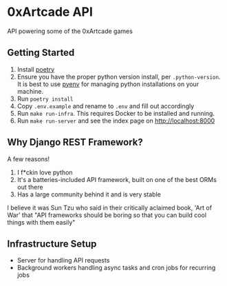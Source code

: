 # 0xArtcade API
API powering some of the 0xArtcade games

## Getting Started
1. Install [poetry](https://python-poetry.org/)
2. Ensure you have the proper python version install, per `.python-version`. It is best to use [pyenv](https://github.com/pyenv/pyenv) for managing python installations on your machine.
3. Run `poetry install`
4. Copy `.env.example` and rename to `.env` and fill out accordingly
5. Run `make run-infra`. This requires Docker to be installed and running.
6. Run `make run-server` and see the index page on [http://localhost:8000](http://localhost:8000)

## Why Django REST Framework?
A few reasons!

1. I f*ckin love python
2. It's a batteries-included API framework, built on one of the best ORMs out there
3. Has a large community behind it and is very stable

I believe it was Sun Tzu who said in their critically aclaimed book, 'Art of War' that "API frameworks should be boring so that you can build cool things with them easily"

## Infrastructure Setup

- Server for handling API requests
- Background workers handling async tasks and cron jobs for recurring jobs